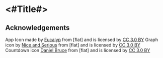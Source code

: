 #  <#Title#>



## Acknowledgements


App Icon made by [Eucalyp] from [flat] and is licensed by [CC 3.0 BY]
Graph icon by [Nice and Serious] from [flat] and is licensed by [CC 3.0 BY]
Countdown icon [Daniel Bruce] from [flat] and is licensed by [CC 3.0 BY]

[Flaticon]: https://www.flaticon.com/
[Nice and Serious]: https://www.flaticon.com/authors/nice-and-serious 
[CC 3.0 BY]: http://creativecommons.org/licenses/by/3.0/
[Daniel Bruce]: https://www.flaticon.com/authors/daniel-bruce
[Eucalyp]: https://www.flaticon.com/authors/eucalyp
